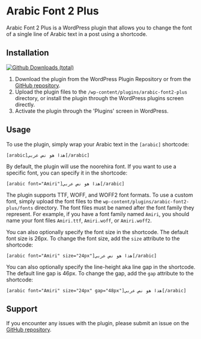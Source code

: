 Arabic Font 2 Plus
==================

Arabic Font 2 Plus is a WordPress plugin that allows you to change the font of a single line of Arabic text in a post using a shortcode.

Installation
------------
[![Github Downloads (total)](https://img.shields.io/github/downloads/almahmudbd/arabic-font2-plus/total.svg)]()

1.  Download the plugin from the WordPress Plugin Repository or from the [GitHub repository](https://github.com/almahmudar/arabic-font2-plus).
2.  Upload the plugin files to the `/wp-content/plugins/arabic-font2-plus` directory, or install the plugin through the WordPress plugins screen directly.
3.  Activate the plugin through the 'Plugins' screen in WordPress.

Usage
-----

To use the plugin, simply wrap your Arabic text in the `[arabic]` shortcode:

`[arabic]هذا هو نص عربي[/arabic]` 

By default, the plugin will use the noorehira font. If you want to use a specific font, you can specify it in the shortcode:

`[arabic font="Amiri"]هذا هو نص عربي[/arabic]` 

The plugin supports TTF, WOFF, and WOFF2 font formats. To use a custom font, simply upload the font files to the `wp-content/plugins/arabic-font2-plus/fonts` directory. The font files must be named after the font family they represent. For example, if you have a font family named `Amiri`, you should name your font files `Amiri.ttf`, `Amiri.woff`, or `Amiri.woff2`.

You can also optionally specify the font size in the shortcode. The default font size is 26px. To change the font size, add the `size` attribute to the shortcode:

`[arabic font="Amiri" size="24px"]هذا هو نص عربي[/arabic]` 

You can also optionally specify the line-height aka line gap in the shortcode. The default line gap is 46px. To change the gap, add the `gap` attribute to the shortcode:

`[arabic font="Amiri" size="24px" gap="48px"]هذا هو نص عربي[/arabic]` 


Support
-------

If you encounter any issues with the plugin, please submit an issue on the [GitHub repository](https://github.com/almahmudbd/arabic-font2-plus/issues).
